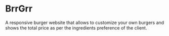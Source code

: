 # BrrGrr
A responsive burger website that allows to customize your own burgers and shows the total price as per the ingredients preference of the client.

